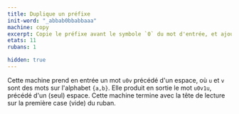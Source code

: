 ```yaml
---
title: Duplique un préfixe
init-word: "_abbab0bbabbaaa"
machine: copy
excerpt: Copie le préfixe avant le symbole `0` du mot d'entrée, et ajoute à la fin `1` suivi de ce préfixe.
etats: 11
rubans: 1

hidden: true
---
```

Cette machine prend en entrée un mot `u0v`  précédé d'un espace, où `u` et `v` sont des mots sur l'alphabet `{a,b}`. Elle produit en sortie le mot `u0v1u`, précédé d'un (seul) espace.  Cette machine termine avec la tête de lecture sur la première case (vide) du ruban.
